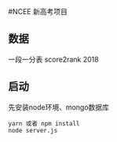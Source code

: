 #NCEE 新高考项目

## 数据
一段一分表 score2rank 2018

## 启动
先安装node环境、mongo数据库
```
yarn 或者 npm install
node server.js
```
